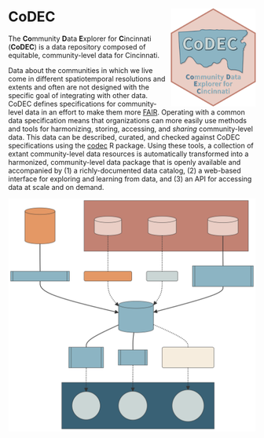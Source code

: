 # CoDEC <img src="man/figures/logo.svg" align="right" height="200"/>

The **Co**mmunity **D**ata **E**xplorer for **C**incinnati (**CoDEC**) is a data repository composed of equitable, community-level data for Cincinnati.

Data about the communities in which we live come in different spatiotemporal resolutions and extents and often are not designed with the specific goal of integrating with other data.
CoDEC defines specifications for community-level data in an effort to make them more [FAIR](https://doi.org/10.1038/sdata.2016.18).
Operating with a common data specification means that organizations can more easily use methods and tools for harmonizing, storing, accessing, and *sharing* community-level data. This data can be described, curated, and checked against CoDEC specifications using the [codec](https://github.com/geomarker-io/codec) R package.
Using these tools, a collection of extant community-level data resources is automatically transformed into a harmonized, community-level data package that is openly available and accompanied by (1) a richly-documented data catalog, (2) a web-based interface for exploring and learning from data, and (3) an API for accessing data at scale and on demand.

![](man/figures/codec_overview.svg)


